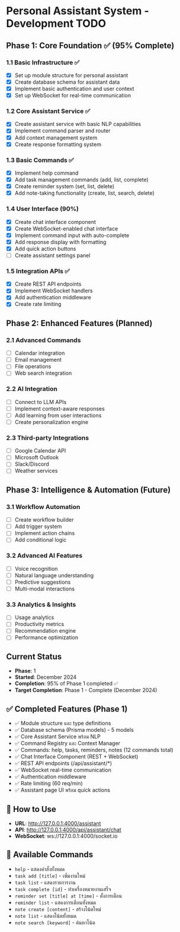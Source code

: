 # Personal Assistant System - Development TODO

## Phase 1: Core Foundation ✅ (95% Complete)

### 1.1 Basic Infrastructure ✅
- [x] Set up module structure for personal assistant
- [x] Create database schema for assistant data
- [x] Implement basic authentication and user context
- [x] Set up WebSocket for real-time communication

### 1.2 Core Assistant Service ✅
- [x] Create assistant service with basic NLP capabilities
- [x] Implement command parser and router
- [x] Add context management system
- [x] Create response formatting system

### 1.3 Basic Commands ✅
- [x] Implement help command
- [x] Add task management commands (add, list, complete)
- [x] Create reminder system (set, list, delete)
- [x] Add note-taking functionality (create, list, search, delete)

### 1.4 User Interface (90%)
- [x] Create chat interface component
- [x] Create WebSocket-enabled chat interface
- [x] Implement command input with auto-complete
- [x] Add response display with formatting
- [x] Add quick action buttons
- [ ] Create assistant settings panel

### 1.5 Integration APIs ✅
- [x] Create REST API endpoints
- [x] Implement WebSocket handlers
- [x] Add authentication middleware
- [x] Create rate limiting

## Phase 2: Enhanced Features (Planned)

### 2.1 Advanced Commands
- [ ] Calendar integration
- [ ] Email management
- [ ] File operations
- [ ] Web search integration

### 2.2 AI Integration
- [ ] Connect to LLM APIs
- [ ] Implement context-aware responses
- [ ] Add learning from user interactions
- [ ] Create personalization engine

### 2.3 Third-party Integrations
- [ ] Google Calendar API
- [ ] Microsoft Outlook
- [ ] Slack/Discord
- [ ] Weather services

## Phase 3: Intelligence & Automation (Future)

### 3.1 Workflow Automation
- [ ] Create workflow builder
- [ ] Add trigger system
- [ ] Implement action chains
- [ ] Add conditional logic

### 3.2 Advanced AI Features
- [ ] Voice recognition
- [ ] Natural language understanding
- [ ] Predictive suggestions
- [ ] Multi-modal interactions

### 3.3 Analytics & Insights
- [ ] Usage analytics
- [ ] Productivity metrics
- [ ] Recommendation engine
- [ ] Performance optimization

## Current Status
- **Phase**: 1
- **Started**: December 2024
- **Completion**: 95% of Phase 1 completed ✅
- **Target Completion**: Phase 1 - Complete (December 2024)

## ✅ Completed Features (Phase 1)
- ✅ Module structure และ type definitions
- ✅ Database schema (Prisma models) - 5 models
- ✅ Core Assistant Service พร้อม NLP
- ✅ Command Registry และ Context Manager
- ✅ Commands: help, tasks, reminders, notes (12 commands total)
- ✅ Chat Interface Component (REST + WebSocket)
- ✅ REST API endpoints (/api/assistant/*)
- ✅ WebSocket real-time communication
- ✅ Authentication middleware
- ✅ Rate limiting (60 req/min)
- ✅ Assistant page UI พร้อม quick actions

## 🚀 How to Use
- **URL**: http://127.0.0.1:4000/assistant
- **API**: http://127.0.0.1:4000/api/assistant/chat
- **WebSocket**: ws://127.0.0.1:4000/socket.io

## 📝 Available Commands
- `help` - แสดงคำสั่งทั้งหมด
- `task add [title]` - เพิ่มงานใหม่
- `task list` - แสดงรายการงาน
- `task complete [id]` - ทำเครื่องหมายงานเสร็จ
- `reminder set [title] at [time]` - ตั้งการเตือน
- `reminder list` - แสดงการเตือนทั้งหมด
- `note create [content]` - สร้างโน้ตใหม่
- `note list` - แสดงโน้ตทั้งหมด
- `note search [keyword]` - ค้นหาโน้ต